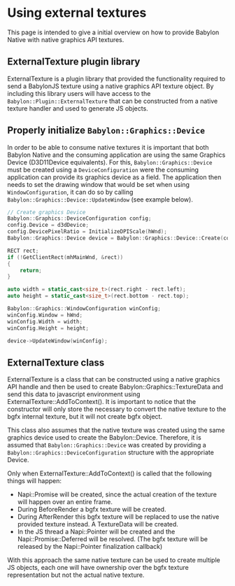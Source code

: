 # Using external textures

This page is intended to give a initial overview on how to provide Babylon Native with native graphics API textures.

## ExternalTexture plugin library

ExternalTexture is a plugin library that provided the functionality required to send a BabylonJS texture using a native graphics API texture object. By including this library users will have access to the ```Babylon::Plugin::ExternalTexture``` that can be constructed from a native texture handler and used to generate JS objects.

## Properly initialize ```Babylon::Graphics::Device```

In order to be able to consume native textures it is important that both Babylon Native and the consuming application are using the same Graphics Device (D3D11Device equivalents). For this, ```Babylon::Graphics::Device``` must be created using a ```DeviceConfiguration``` were the consuming application can provide its graphics device as a field. The application then needs to set the drawing window that would be set when using ```WindowConfiguration```, it can do so by calling ```Babylon::Graphics::Device::UpdateWindow``` (see example below).

```cpp
// Create graphics Device
Babylon::Graphics::DeviceConfiguration config;
config.Device = d3dDevice;
config.DevicePixelRatio = InitializeDPIScale(hWnd);
Babylon::Graphics::Device device = Babylon::Graphics::Device::Create(config);

RECT rect;
if (!GetClientRect(mhMainWnd, &rect))
{
    return;
}

auto width = static_cast<size_t>(rect.right - rect.left);
auto height = static_cast<size_t>(rect.bottom - rect.top);

Babylon::Graphics::WindowConfiguration winConfig;
winConfig.Window = hWnd;
winConfig.Width = width;
winConfig.Height = height;

device->UpdateWindow(winConfig);
```

## ExternalTexture class

ExternalTexture is a class that can be constructed using a native graphics API handle and then be used to create Babylon::Graphics::TextureData and send this data to javascript environment using ExternalTexture::AddToContext(). It is important to notice that the constructor will only store the necessary to convert the native texture to the bgfx internal texture, but it will not create bgfx object. 

This class also assumes that the native texture was created using the same graphics device used to create the Babylon::Device. Therefore, it is assumed that ```Babylon::Graphics::Device``` was created by providing a ```Babylon::Graphics::DeviceConfiguration``` structure with the appropriate Device.

Only when ExternalTexture::AddToContext() is called that the following things will happen: 

-  Napi::Promise will be created, since the actual creation of the texture will happen over an entire frame. 
- During BeforeRender a bgfx texture will be created.
- During AfterRender this bgfx texture will be replaced to use the native provided texture instead. A TextureData will be created.
- In the JS thread a Napi::Pointer<TextureData> will be created and the Napi::Promise::Deferred will be resolved. (The bgfx texture will be released by the Napi::Pointer finalization callback)

With this approach the same native texture can be used to create multiple JS objects, each one will have ownership over the bgfx texture representation but not the actual native texture.